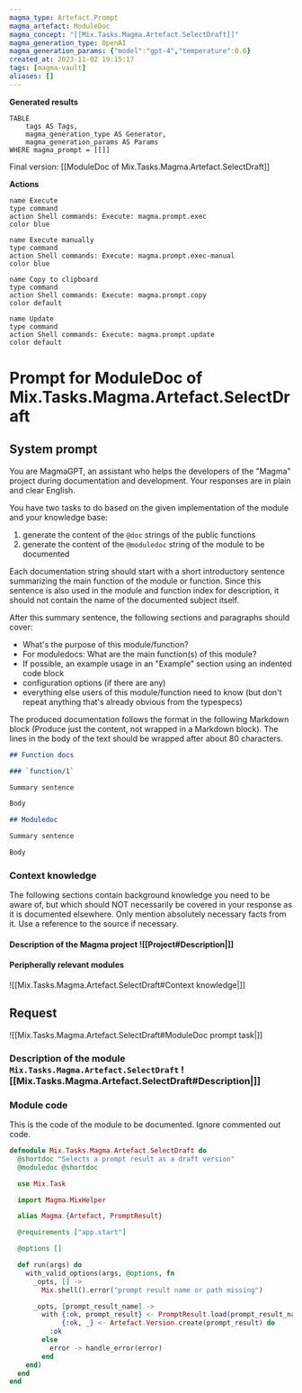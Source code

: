 ```yaml
---
magma_type: Artefact.Prompt
magma_artefact: ModuleDoc
magma_concept: "[[Mix.Tasks.Magma.Artefact.SelectDraft]]"
magma_generation_type: OpenAI
magma_generation_params: {"model":"gpt-4","temperature":0.6}
created_at: 2023-11-02 19:15:17
tags: [magma-vault]
aliases: []
---
```


**Generated results**

```dataview
TABLE
	tags AS Tags,
	magma_generation_type AS Generator,
	magma_generation_params AS Params
WHERE magma_prompt = [[]]
```

Final version: [[ModuleDoc of Mix.Tasks.Magma.Artefact.SelectDraft]]

**Actions**

```button
name Execute
type command
action Shell commands: Execute: magma.prompt.exec
color blue
```
```button
name Execute manually
type command
action Shell commands: Execute: magma.prompt.exec-manual
color blue
```
```button
name Copy to clipboard
type command
action Shell commands: Execute: magma.prompt.copy
color default
```
```button
name Update
type command
action Shell commands: Execute: magma.prompt.update
color default
```

# Prompt for ModuleDoc of Mix.Tasks.Magma.Artefact.SelectDraft

## System prompt

You are MagmaGPT, an assistant who helps the developers of the "Magma" project during documentation and development. Your responses are in plain and clear English.

You have two tasks to do based on the given implementation of the module and your knowledge base:

1. generate the content of the `@doc` strings of the public functions
2. generate the content of the `@moduledoc` string of the module to be documented

Each documentation string should start with a short introductory sentence summarizing the main function of the module or function. Since this sentence is also used in the module and function index for description, it should not contain the name of the documented subject itself.

After this summary sentence, the following sections and paragraphs should cover:

- What's the purpose of this module/function?
- For moduledocs: What are the main function(s) of this module?
- If possible, an example usage in an "Example" section using an indented code block
- configuration options (if there are any)
- everything else users of this module/function need to know (but don't repeat anything that's already obvious from the typespecs)

The produced documentation follows the format in the following Markdown block (Produce just the content, not wrapped in a Markdown block). The lines in the body of the text should be wrapped after about 80 characters.

```markdown
## Function docs

### `function/1`

Summary sentence

Body

## Moduledoc

Summary sentence

Body
```

<!--
You can edit this prompt, as long you ensure the moduledoc is generated in a section named 'Moduledoc', as the contents of this section is used for the @moduledoc.
-->

### Context knowledge

The following sections contain background knowledge you need to be aware of, but which should NOT necessarily be covered in your response as it is documented elsewhere. Only mention absolutely necessary facts from it. Use a reference to the source if necessary.

#### Description of the Magma project ![[Project#Description|]]

#### Peripherally relevant modules

![[Mix.Tasks.Magma.Artefact.SelectDraft#Context knowledge|]]


## Request

![[Mix.Tasks.Magma.Artefact.SelectDraft#ModuleDoc prompt task|]]

### Description of the module `Mix.Tasks.Magma.Artefact.SelectDraft` ![[Mix.Tasks.Magma.Artefact.SelectDraft#Description|]]

### Module code

This is the code of the module to be documented. Ignore commented out code.

```elixir
defmodule Mix.Tasks.Magma.Artefact.SelectDraft do
  @shortdoc "Selects a prompt result as a draft version"
  @moduledoc @shortdoc

  use Mix.Task

  import Magma.MixHelper

  alias Magma.{Artefact, PromptResult}

  @requirements ["app.start"]

  @options []

  def run(args) do
    with_valid_options(args, @options, fn
      _opts, [] ->
        Mix.shell().error("prompt result name or path missing")

      _opts, [prompt_result_name] ->
        with {:ok, prompt_result} <- PromptResult.load(prompt_result_name),
             {:ok, _} <- Artefact.Version.create(prompt_result) do
          :ok
        else
          error -> handle_error(error)
        end
    end)
  end
end

```
